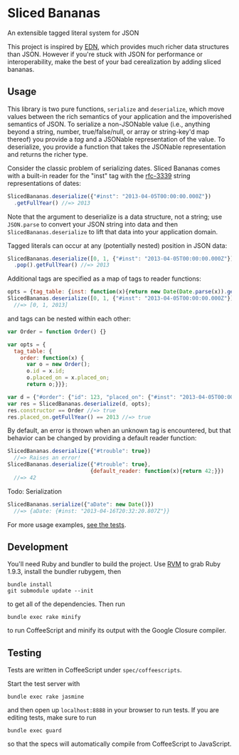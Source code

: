 # Sliced Bananas

An extensible tagged literal system for JSON

This project is inspired by [EDN](https://github.com/edn-format/edn), which provides much richer data structures than JSON.
However if you're stuck with JSON for performance or interoperability, make the best of your bad cerealization by adding sliced bananas.

## Usage

This library is two pure functions, `serialize` and `deserialize`, which move values between the rich semantics of your application and the impoverished semantics of JSON.
To serialize a non-JSONable value (i.e., anything beyond a string, number, true/false/null, or array or string-key'd map thereof) you provide a *tag* and a JSONable representation of the value.
To deserialize, you provide a function that takes the JSONable representation and returns the richer type.

Consider the classic problem of serializing dates.
Sliced Bananas comes with a built-in reader for the "inst" tag with the [rfc-3339](http://www.ietf.org/rfc/rfc3339.txt) string representations of dates:

```javascript
SlicedBananas.deserialize({"#inst": "2013-04-05T00:00:00.000Z"})
  .getFullYear() //=> 2013
```

Note that the argument to deserialize is a data structure, not a string; use `JSON.parse` to convert your JSON string into data and then `SlicedBananas.deserialize` to lift that data into your application domain.

Tagged literals can occur at any (potentially nested) position in JSON data:

```javascript
SlicedBananas.deserialize([0, 1, {"#inst": "2013-04-05T00:00:00.000Z"}])
  .pop().getFullYear() //=> 2013
```

Additional tags are specified as a map of tags to reader functions:

```javascript
opts = {tag_table: {inst: function(x){return new Date(Date.parse(x)).getFullYear();}}}
SlicedBananas.deserialize([0, 1, {"#inst": "2013-04-05T00:00:00.000Z"}], opts)
  //=> [0, 1, 2013]
```

and tags can be nested within each other:

```javaScript
var Order = function Order() {}

var opts = {
  tag_table: {
    order: function(x) {
      var o = new Order();
      o.id = x.id;
      o.placed_on = x.placed_on;
      return o;}}};

var d = {"#order": {"id": 123, "placed_on": {"#inst": "2013-04-05T00:00:00.000Z"}}};
var res = SlicedBananas.deserialize(d, opts);
res.constructor == Order //=> true
res.placed_on.getFullYear() == 2013 //=> true
```

By default, an error is thrown when an unknown tag is encountered, but that behavior can be changed by providing a default reader function:

```javascript
SlicedBananas.deserialize({"#trouble": true})
  //=> Raises an error!
SlicedBananas.deserialize({"#trouble": true},
                          {default_reader: function(x){return 42;}})
  //=> 42
```

Todo: Serialization

```javascript
SlicedBananas.serialize({"aDate": new Date()})
  //=> {aDate: {#inst: "2013-04-16T20:32:20.807Z"}}
```


For more usage examples, [see the tests](https://github.com/lynaghk/sliced-bananas/blob/master/spec/coffeescripts/sliced_bananas_spec.coffee).

## Development

You'll need Ruby and bundler to build the project.
Use [RVM](https://rvm.io/) to grab Ruby 1.9.3, install the bundler rubygem, then

    bundle install
    git submodule update --init

to get all of the dependencies.
Then run

    bundle exec rake minify 

to run CoffeeScript and minify its output with the Google Closure compiler.


## Testing

Tests are written in CoffeeScript under `spec/coffeescripts`.

Start the test server with

    bundle exec rake jasmine
    
and then open up `localhost:8888` in your browser to run tests.
If you are editing tests, make sure to run

    bundle exec guard
    
so that the specs will automatically compile from CoffeeScript to JavaScript. 
